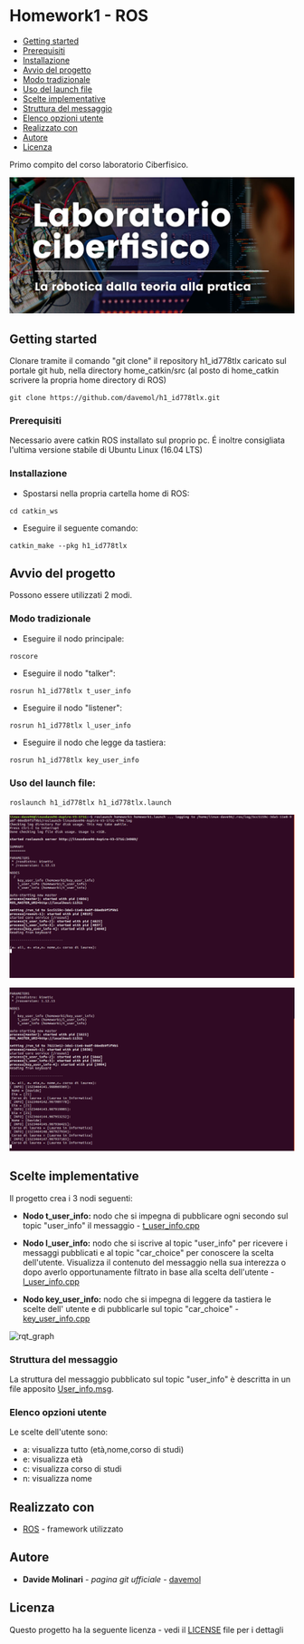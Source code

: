 # Homework1 - ROS

* [Getting started](#getting-started)
* [Prerequisiti](#prerequisiti)
* [Installazione](#installazione)
* [Avvio del progetto](#avvio-del-progetto)
* [Modo tradizionale](#modo-tradizionale)
* [Uso del launch file](#uso-del-launch-file)
* [Scelte implementative](#scelte-implementative)
* [Struttura del messaggio](#struttura-del-messaggio)
* [Elenco opzioni utente](#elenco-opzioni-utente)
* [Realizzato con](#realizzato-con)
* [Autore](#autore)
* [Licenza](#licenza)

Primo compito del corso laboratorio Ciberfisico. 

![laboratorio ciberfisico](images/cyberphysical-lab.jpg)

## Getting started

Clonare tramite il comando "git clone" il repository h1_id778tlx caricato sul portale git hub, nella directory home_catkin/src (al posto di home_catkin scrivere la propria home directory di ROS) 

```
git clone https://github.com/davemol/h1_id778tlx.git
```

### Prerequisiti

Necessario avere catkin ROS installato sul proprio pc. É inoltre consigliata l'ultima versione stabile di Ubuntu Linux (16.04 LTS)

### Installazione

* Spostarsi nella propria cartella home di ROS:

```
cd catkin_ws
```

* Eseguire il seguente comando:

```
catkin_make --pkg h1_id778tlx
```

## Avvio del progetto
 
Possono essere utilizzati 2 modi.

### Modo tradizionale

* Eseguire il nodo principale:

```
roscore
```

* Eseguire il nodo "talker":

```
rosrun h1_id778tlx t_user_info
```

* Eseguire il nodo "listener":

```
rosrun h1_id778tlx l_user_info
```

* Eseguire il nodo che legge da tastiera:

```
rosrun h1_id778tlx key_user_info
```

### Uso del launch file:

```
roslaunch h1_id778tlx h1_id778tlx.launch
```
![rqt_graph](images/run1.png)

![rqt_graph](images/run2.png)

## Scelte implementative

Il progetto crea i 3 nodi seguenti:

* **Nodo t_user_info:** nodo che si impegna di pubblicare ogni secondo sul topic "user_info" il messaggio - [t_user_info.cpp](src/t_user_info.cpp)

* **Nodo l_user_info:** nodo che si iscrive al topic "user_info" per ricevere i messaggi pubblicati e al topic "car_choice"
		    per conoscere la scelta dell'utente. Visualizza il contenuto del messaggio nella sua interezza o dopo averlo 			    opportunamente filtrato in base alla scelta dell'utente - [l_user_info.cpp](src/l_user_info.cpp)

* **Nodo key_user_info:** nodo che si impegna di leggere da tastiera le scelte dell' utente e di pubblicarle sul topic
		      "car_choice" - [key_user_info.cpp](src/key_user_info.cpp)

![rqt_graph](images/h1_id778tlx_graph.png)

### Struttura del messaggio

La struttura del messaggio pubblicato sul topic "user_info" è descritta in un file apposito [User_info.msg](msg/User_info.msg).

### Elenco opzioni utente

Le scelte dell'utente sono:

* a: visualizza tutto (età,nome,corso di studi)
* e: visualizza età
* c: visualizza corso di studi
* n: visualizza nome

## Realizzato con

* [ROS](http://wiki.ros.org/catkin) - framework utilizzato

## Autore

* **Davide Molinari** - *pagina git ufficiale* - [davemol](https://github.com/davemol)

## Licenza

Questo progetto ha la seguente licenza - vedi il [LICENSE](LICENSE) file per i dettagli

